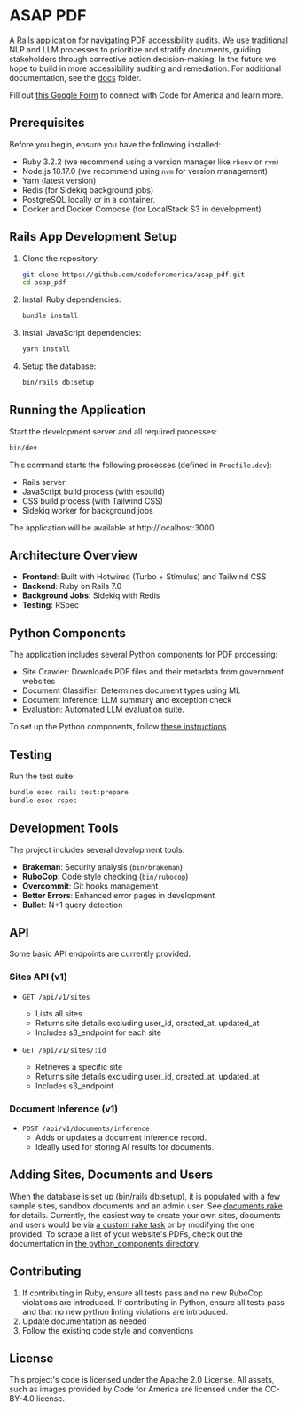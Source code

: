 # ASAP PDF

A Rails application for navigating PDF accessibility audits. We use traditional NLP and LLM processes to prioritize and
stratify documents, guiding stakeholders through corrective action decision-making. In the future we hope to build in
more accessibility auditing and remediation. For additional documentation, see the [docs](./docs) folder.

Fill out [this Google Form](
https://docs.google.com/forms/d/e/1FAIpQLSf2C4uKOgCTf-nrBM7bBWRSyNDELhE6c6EaHMN5Or71vyd7fw/viewform) to connect with Code for America and learn more.

## Prerequisites

Before you begin, ensure you have the following installed:

* Ruby 3.2.2 (we recommend using a version manager like `rbenv` or `rvm`)
* Node.js 18.17.0 (we recommend using `nvm` for version management)
* Yarn (latest version)
* Redis (for Sidekiq background jobs)
* PostgreSQL locally or in a container.
* Docker and Docker Compose (for LocalStack S3 in development)

## Rails App Development Setup

1. Clone the repository:
   ```bash
   git clone https://github.com/codeforamerica/asap_pdf.git
   cd asap_pdf
   ```

2. Install Ruby dependencies:
   ```bash
   bundle install
   ```

3. Install JavaScript dependencies:
   ```bash
   yarn install
   ```

4. Setup the database:
   ```bash
   bin/rails db:setup
   ```

## Running the Application

Start the development server and all required processes:

```bash
bin/dev
```

This command starts the following processes (defined in `Procfile.dev`):

- Rails server
- JavaScript build process (with esbuild)
- CSS build process (with Tailwind CSS)
- Sidekiq worker for background jobs

The application will be available at http://localhost:3000

## Architecture Overview

- **Frontend**: Built with Hotwired (Turbo + Stimulus) and Tailwind CSS
- **Backend**: Ruby on Rails 7.0
- **Background Jobs**: Sidekiq with Redis
- **Testing**: RSpec

## Python Components

The application includes several Python components for PDF processing:

- Site Crawler: Downloads PDF files and their metadata from government websites
- Document Classifier: Determines document types using ML
- Document Inference: LLM summary and exception check
- Evaluation: Automated LLM evaluation suite.

To set up the Python components, follow [these instructions](python_components/README.md).

## Testing

Run the test suite:

```bash
bundle exec rails test:prepare
bundle exec rspec
```

## Development Tools

The project includes several development tools:

- **Brakeman**: Security analysis (`bin/brakeman`)
- **RuboCop**: Code style checking (`bin/rubocop`)
- **Overcommit**: Git hooks management
- **Better Errors**: Enhanced error pages in development
- **Bullet**: N+1 query detection

## API

Some basic API endpoints are currently provided.

### Sites API (v1)

- `GET /api/v1/sites`
    - Lists all sites
    - Returns site details excluding user_id, created_at, updated_at
    - Includes s3_endpoint for each site

- `GET /api/v1/sites/:id`
    - Retrieves a specific site
    - Returns site details excluding user_id, created_at, updated_at
    - Includes s3_endpoint

### Document Inference (v1)

- `POST /api/v1/documents/inference`
    - Adds or updates a document inference record.
    - Ideally used for storing AI results for documents.


## Adding Sites, Documents and Users
When the database is set up (bin/rails db:setup), it is populated with a few sample sites, sandbox documents and an admin user. See [documents.rake](lib/tasks/documents.rake) for details. Currently, the easiest way to create your own sites, documents and users would be via [a custom rake task](https://guides.rubyonrails.org/command_line.html#custom-rake-tasks) or by modifying the one provided. To scrape a list of your website's PDFs, check out the documentation in [the python_components directory](python_components/README.md).

## Contributing

1. If contributing in Ruby, ensure all tests pass and no new RuboCop violations are introduced. If contributing in
   Python, ensure all tests pass and that no new python linting violations are introduced.
2. Update documentation as needed
3. Follow the existing code style and conventions

## License

This project's code is licensed under the Apache 2.0 License. All assets, such as images provided by Code for America are licensed under the CC-BY-4.0 license. 
